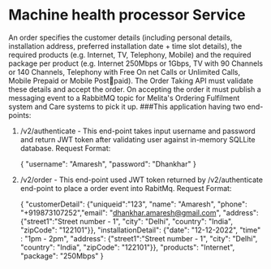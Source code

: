 # Machine health processor Service

An order specifies the customer details (including personal details, installation address, preferred
installation date + time slot details), the required products (e.g. Internet, TV, Telephony, Mobile) and
the required package per product (e.g. Internet 250Mbps or 1Gbps, TV with 90 Channels or 140
Channels, Telephony with Free On net Calls or Unlimited Calls, Mobile Prepaid or Mobile Postpaid). The Order Taking API must validate these details and accept the order. On accepting the
order it must publish a messaging event to a RabbitMQ topic for Melita's Ordering Fulfilment system
and Care systems to pick it up.
###This application having two end-points:

1) /v2/authenticate - This end-point takes input username and password and return JWT token after validating user against in-memory SQLLite database.
   Request Format: 

   {
   "username": "Amaresh",
   "password": "Dhankhar"
   } 
2) /v2/order - This end-point used JWT token returned by /v2/authenticate end-point to place a order event into RabitMq.
   Request Format:
   
    {
   "customerDetail": {"uniqueid":"123", "name": "Amaresh", "phone": "+919873107252","email": "dhankhar.amaresh@gmail.com", "address": {"street1":"Street number - 1", "city": "Delhi", "country": "India", "zipCode": "122101"}},
   "installationDetail": {"date": "12-12-2022", "time" : "1pm - 2pm", "address": {"street1":"Street number - 1", "city": "Delhi", "country": "India", "zipCode": "122101"}},
   "products": "Internet",
   "package": "250Mbps"
   } 
